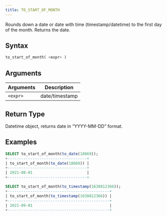 ```yaml
---
title: TO_START_OF_MONTH
---
```


Rounds down a date or date with time (timestamp/datetime) to the first day of the month.
Returns the date.

## Syntax

```sql
to_start_of_month( <expr> )
```

## Arguments

| Arguments   | Description |
| ----------- | ----------- |
| `<expr>` | date/timestamp |

## Return Type
Datetime object, returns date in “YYYY-MM-DD” format.

## Examples

```sql
SELECT to_start_of_month(to_date(18869));
+-----------------------------------+
| to_start_of_month(to_date(18869)) |
+-----------------------------------+
| 2021-08-01                        |
+-----------------------------------+

SELECT to_start_of_month(to_timestamp(1630812366));
+---------------------------------------------+
| to_start_of_month(to_timestamp(1630812366)) |
+---------------------------------------------+
| 2021-09-01                                  |
+---------------------------------------------+
```
